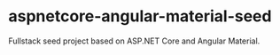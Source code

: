 # aspnetcore-angular-material-seed
Fullstack seed project based on ASP.NET Core and Angular Material.
